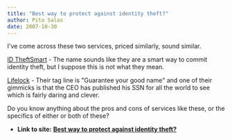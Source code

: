 ```yaml
---
title: "Best way to protect against identity theft?"
author: Pito Salas
date: 2007-10-30
---
```


I've come across these two services, priced similarly, sound similar.

[ID TheftSmart](<https://www.idtheftsmart.com/>) - The name sounds like they
are a smart way to commit identity theft, but I suppose this is not what they
mean.

[Lifelock](<http://www.lifelock.com/>) - Their tag line is "Guarantee your
good name" and one of their gimmicks is that the CEO has published his SSN for
all the world to see which is fairly daring and clever.

Do you know anything about the pros and cons of services like these, or the
specifics of either or both of these?


* **Link to site:** **[Best way to protect against identity theft?](None)**
